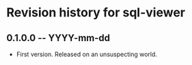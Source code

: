 # Revision history for sql-viewer

## 0.1.0.0  -- YYYY-mm-dd

* First version. Released on an unsuspecting world.

